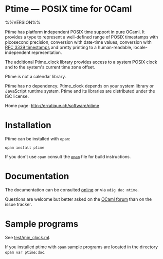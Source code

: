 Ptime — POSIX time for OCaml
============================
%%VERSION%%

Ptime has platform independent POSIX time support in pure OCaml. It
provides a type to represent a well-defined range of POSIX timestamps
with picosecond precision, conversion with date-time values,
conversion with [RFC 3339 timestamps][rfc3339] and pretty printing to
a human-readable, locale-independent representation.

The additional Ptime_clock library provides access to a system POSIX
clock and to the system's current time zone offset.

Ptime is not a calendar library.

Ptime has no dependency. Ptime_clock depends on your system library or
JavaScript runtime system. Ptime and its libraries are distributed
under the ISC license.

[rfc3339]: http://tools.ietf.org/html/rfc3339

Home page: <http://erratique.ch/software/ptime>  

# Installation

Ptime can be installed with `opam`:

    opam install ptime

If you don't use `opam` consult the [`opam`](opam) file for build
instructions.

# Documentation

The documentation can be consulted [online] or via `odig doc mtime`.

Questions are welcome but better asked on the [OCaml forum] than on
the issue tracker.

[online]: http://erratique.ch/software/ptime/doc/
[OCaml forum]: https://discuss.ocaml.org/

# Sample programs

See [test/min_clock.ml](test/min_clock.ml).

If you installed ptime with `opam` sample programs are located in
the directory `opam var ptime:doc`.
